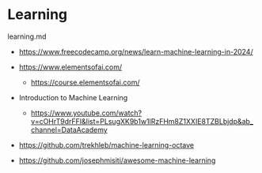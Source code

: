 # Learning

learning.md

*   https://www.freecodecamp.org/news/learn-machine-learning-in-2024/

*   https://www.elementsofai.com/

    *   https://course.elementsofai.com/

*   Introduction to Machine Learning

    *   https://www.youtube.com/watch?v=cOHrT9drFFI&list=PLsugXK9b1w1lRzFHm8Z1XXIE8TZBLbjdp&ab_channel=DataAcademy


    
*   https://github.com/trekhleb/machine-learning-octave

*   https://github.com/josephmisiti/awesome-machine-learning
